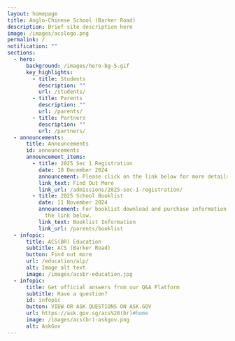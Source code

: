 ```yaml
---
layout: homepage
title: Anglo-Chinese School (Barker Road)
description: Brief site description here
image: /images/acslogo.png
permalink: /
notification: ""
sections:
  - hero:
      background: /images/hero-bg-5.gif
      key_highlights:
        - title: Students
          description: ""
          url: /students/
        - title: Parents
          description: ""
          url: /parents/
        - title: Partners
          description: ""
          url: /partners/
  - announcements:
      title: Announcements
      id: announcements
      announcement_items:
        - title: 2025 Sec 1 Registration
          date: 18 December 2024
          announcement: Please click on the link below for more details.
          link_text: Find Out More
          link_url: /admissions/2025-sec-1-registration/
        - title: 2025 School Booklist
          date: 11 November 2024
          announcement: For booklist download and purchase information, please click on
            the link below.
          link_text: Booklist Information
          link_url: /parents/booklist
  - infopic:
      title: ACS(BR) Education
      subtitle: ACS (Barker Road)
      button: Find out more
      url: /education/alp/
      alt: Image alt text
      image: /images/acsbr-education.jpg
  - infopic:
      title: Get official answers from our Q&A Platform
      subtitle: Have a question?
      id: infopic
      button: VIEW OR ASK QUESTIONS ON ASK.GOV
      url: https://ask.gov.sg/acs%20(br)#home
      image: /images/acs(br)-askgov.png
      alt: AskGov
---
```

